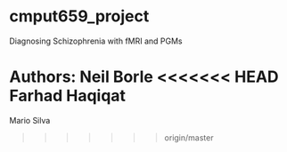 # cmput659_project
Diagnosing Schizophrenia with fMRI and PGMs

Authors:
Neil Borle
<<<<<<< HEAD
Farhad Haqiqat
=======
Mario Silva
>>>>>>> origin/master
